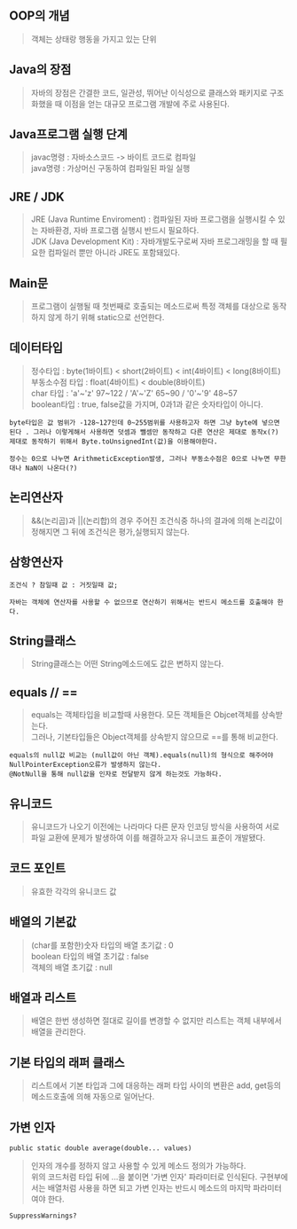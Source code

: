 ## OOP의 개념
> 객체는 상태랑 행동을 가지고 있는 단위

## Java의 장점
> 자바의 장점은 간결한 코드, 일관성, 뛰어난 이식성으로 클래스와 패키지로 구조화했을 때 이점을 얻는 대규모 프로그램 개발에 주로 사용된다.

## Java프로그램 실행 단계
> javac명령 : 자바소스코드 -> 바이트 코드로 컴파일  
java명령 : 가상머신 구동하여 컴파일된 파일 실행

## JRE / JDK
> JRE (Java Runtime Enviroment) : 컴파일된 자바 프로그램을 실행시킬 수 있는 자바환경, 자바 프로그램 실행시 반드시 필요하다.  
JDK (Java Development Kit) : 자바개발도구로써 자바 프로그래밍을 할 때 필요한 컴파일러 뿐만 아니라 JRE도 포함돼있다.

## Main문
> 프로그램이 실행될 때 첫번째로 호출되는 메소드로써 특정 객체를 대상으로 동작하지 않게 하기 위해 static으로 선언한다.

## 데이터타입
> 정수타입 : byte(1바이트) < short(2바이트) < int(4바이트) < long(8바이트)  
부동소수점 타입 : float(4바이트) < double(8바이트)  
char 타입 : 'a'~'z'  97~122 / 'A'~'Z'  65~90 / '0'~'9'  48~57  
boolean타입 : true, false값을 가지며, 0과1과 같은 숫자타입이 아니다.

`byte타입은 값 범위가 -128~127인데 0~255범위를 사용하고자 하면 그냥 byte에 넣으면 된다 . 그러나 이렇게해서 사용하면 덧셈과 뺄셈만 동작하고 다른 연산은 제대로 동작x(?) 제대로 동작하기 위해서 Byte.toUnsignedInt(값)을 이용해야한다.`

`정수는 0으로 나누면 ArithmeticException발생, 그러나 부동소수점은 0으로 나누면 무한대나 NaN이 나온다(?)`

## 논리연산자
> &&(논리곱)과 ||(논리합)의 경우 주어진 조건식중 하나의 결과에 의해 논리값이 정해지면 그 뒤에 조건식은 평가,실행되지 않는다. 

## 삼항연산자
```
조건식 ? 참일때 값 : 거짓일때 값;
```

`자바는 객체에 연산자를 사용할 수 없으므로 연산하기 위해서는 반드시 메소드를 호출해야 한다.`

## String클래스
> String클래스는 어떤 String메소드에도 값은 변하지 않는다.

## equals // ==
> equals는 객체타입을 비교할때 사용한다. 모든 객체들은 Objcet객체를 상속받는다.  
그러나, 기본타입들은 Object객체를 상속받지 않으므로 ==를 통해 비교한다.

```
equals의 null값 비교는 (null값이 아닌 객체).equals(null)의 형식으로 해주어야 NullPointerException오류가 발생하지 않는다.
@NotNull을 통해 null값을 인자로 전달받지 않게 하는것도 가능하다.
```

## 유니코드
> 유니코드가 나오기 이전에는 나라마다 다른 문자 인코딩 방식을 사용하여 서로 파일 교환에 문제가 발생하여 이를 해결하고자 유니코드 표준이 개발됐다.

## 코드 포인트
> 유효한 각각의 유니코드 값

## 배열의 기본값
> (char를 포함한)숫자 타입의 배열 초기값 : 0  
boolean 타입의 배열 초기값 : false  
객체의 배열 초기값 : null

## 배열과 리스트
> 배열은 한번 생성하면 절대로 길이를 변경할 수 없지만 리스트는 객체 내부에서 배열을 관리한다.

## 기본 타입의 래퍼 클래스
> 리스트에서 기본 타입과 그에 대응하는 래퍼 타입 사이의 변환은 add, get등의 메소드호출에 의해 자동으로 일어난다.

## 가변 인자
```
public static double average(double... values)
```
> 인자의 개수를 정하지 않고 사용할 수 있게 메소드 정의가 가능하다.  
위의 코드처럼 타입 뒤에 ...을 붙이면 '가변 인자' 파라미터로 인식된다. 구현부에서는 배열처럼 사용을 하면 되고 가변 인자는 반드시 메소드의 마지막 파라미터여야 한다.

`SuppressWarnings?`
